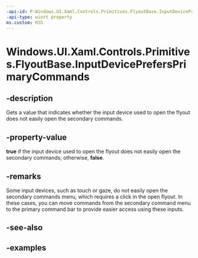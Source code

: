 ```yaml
---
-api-id: P:Windows.UI.Xaml.Controls.Primitives.FlyoutBase.InputDevicePrefersPrimaryCommands
-api-type: winrt property
ms.custom: RS5
---
```


<!-- Property syntax.
public bool InputDevicePrefersPrimaryCommands { get; }
-->

# Windows.UI.Xaml.Controls.Primitives.FlyoutBase.InputDevicePrefersPrimaryCommands

## -description

Gets a value that indicates whether the input device used to open the flyout does not easily open the secondary commands.

## -property-value

**true** if the input device used to open the flyout does not easily open the secondary commands; otherwise, **false**.

## -remarks

Some input devices, such as touch or gaze, do not easily open the secondary commands menu, which requires a click in the open flyout. In these cases, you can move commands from the secondary command menu to the primary command bar to provide easier access using these inputs.

## -see-also

## -examples

